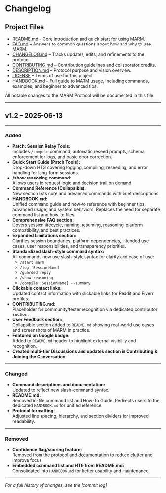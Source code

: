 # Changelog

## Project Files

- [README.md](README.md) – Core introduction and quick start for using MARM.  
- [FAQ.md](FAQ.md) – Answers to common questions about how and why to use MARM.  
- [CHANGELOG.md](CHANGELOG.md) – Tracks updates, edits, and refinements to the protocol.  
- [CONTRIBUTING.md](CONTRIBUTING.md) – Contribution guidelines and collaborator credits.  
- [DESCRIPTION.md](DESCRIPTION.md) – Protocol purpose and vision overview.  
- [LICENSE](LICENSE) – Terms of use for this project.  
- [HANDBOOK.md](HANDBOOK.md) – Full guide to MARM usage, including commands, examples, and beginner to advanced tips.  

All notable changes to the MARM Protocol will be documented in this file.

---

## v1.2 – 2025-06-13

---

### Added
- **Patch: Session Relay Tools:**  
  Includes `/compile` command, automatic reseed prompts, schema enforcement for logs, and basic error correction.
- **Quick Start Guide (Patch Tools):**  
  Drop-down HTG covering logging, compiling, reseeding, and error handling for long-form sessions.
- **/show reasoning command:**  
  Allows users to request logic and decision trail on demand.
- **Command Reference (Collapsible):**  
  New section lists core and advanced commands with brief descriptions.
- **HANDBOOK.md:**  
  Unified command guide and how-to reference with beginner tips, advanced usage, and system behaviors. Replaces the need for separate command list and how-to files.
- **Comprehensive FAQ section:**  
  Covers session lifecycle, naming, resuming, reasoning, platform compatibility, and best practices.
- **Expanded Limitations section:**  
  Clarifies session boundaries, platform dependencies, intended use cases, user responsibilities, and transparency priorities.
- **Standardized slash-style command syntax:**  
  All commands now use slash-style syntax for clarity and ease of use:
  - `/start marm`
  - `/log [SessionName]`
  - `/guarded reply`
  - `/show reasoning`
  - `/compile [SessionName] --summary`
- **Clickable contact links:**  
  Updated contact information with clickable links for Reddit and Fiverr profiles.
- **CONTRIBUTING.md:**  
  Placeholder for community/tester recognition via dedicated contributor section.
- **User Feedback section:**  
  Collapsible section added to `README.md` showing real-world use cases and screenshots of MARM in practice.
- **Featured on Google badge:**  
  Added to `README.md` header to highlight external visibility and recognition.
- **Created multi-tier Discussions and updates section in Contributing & Joining the Conversation**

---

### Changed
- **Command descriptions and documentation:**  
  Updated to reflect new slash-command syntax.
- **README.md:**  
  Removed in-file command list and How-To Guide. Redirects users to the dedicated `HANDBOOK.md` for unified reference.
- **Protocol formatting:**  
  Adjusted line spacing, hierarchy, and section dividers for improved readability.

---

### Removed
- **Confidence flag/scoring feature:**  
  Removed from the protocol and documentation to reduce clutter and improve focus.
- **Embedded command list and HTG from README.md:**  
  Consolidated into `HANDBOOK.md` for better usability and maintenance.

---

*For a full history of changes, see the [commit log]*

